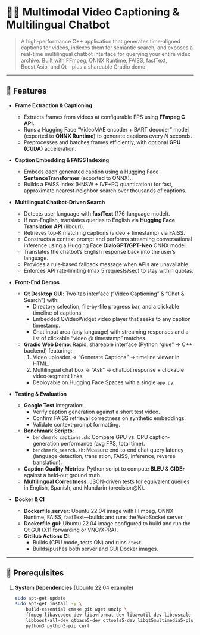 # 🎥🤖 Multimodal Video Captioning & Multilingual Chatbot

> A high-performance C++ application that generates time‐aligned captions for videos, indexes them for semantic search, and exposes a real-time multilingual chatbot interface for querying your entire video archive. Built with FFmpeg, ONNX Runtime, FAISS, fastText, Boost.Asio, and Qt—plus a shareable Gradio demo.

---

## 🚀 Features

- **Frame Extraction & Captioning**  
  - Extracts frames from videos at configurable FPS using **FFmpeg C API**.  
  - Runs a Hugging Face “VideoMAE encoder + BART decoder” model (exported to **ONNX Runtime**) to generate captions every *N* seconds.  
  - Preprocesses and batches frames efficiently, with optional **GPU (CUDA)** acceleration.

- **Caption Embedding & FAISS Indexing**  
  - Embeds each generated caption using a Hugging Face **SentenceTransformer** (exported to ONNX).  
  - Builds a FAISS index (HNSW + IVF+PQ quantization) for fast, approximate nearest‐neighbor search over thousands of captions.  

- **Multilingual Chatbot‐Driven Search**  
  - Detects user language with **fastText** (176-language model).  
  - If non‐English, translates queries to English via **Hugging Face Translation API** (libcurl).  
  - Retrieves top‐K matching captions (video + timestamp) via FAISS.  
  - Constructs a context prompt and performs streaming conversational inference using a Hugging Face **DialoGPT/GPT-Neo** ONNX model.  
  - Translates the chatbot’s English response back into the user’s language.  
  - Provides a rule‐based fallback message when APIs are unavailable.  
  - Enforces API rate‐limiting (max 5 requests/sec) to stay within quotas.

- **Front‐End Demos**  
  - **Qt Desktop GUI**: Two‐tab interface (“Video Captioning” & “Chat & Search”) with:  
    - Directory selection, file‐by‐file progress bar, and a clickable timeline of captions.  
    - Embedded QVideoWidget video player that seeks to any caption timestamp.  
    - Chat input area (any language) with streaming responses and a list of clickable “video @ timestamp” matches.  
  - **Gradio Web Demo**: Rapid, shareable interface (Python “glue” → C++ backend) featuring:  
    1. Video uploader → “Generate Captions” → timeline viewer in HTML.  
    2. Multilingual chat box → “Ask” → chatbot response + clickable video‐segment links.  
    - Deployable on Hugging Face Spaces with a single `app.py`.

- **Testing & Evaluation**  
  - **Google Test** integration:  
    - Verify caption generation against a short test video.  
    - Confirm FAISS retrieval correctness on synthetic embeddings.  
    - Validate context‐prompt formatting.  
  - **Benchmark Scripts**:  
    - `benchmark_captions.sh`: Compare GPU vs. CPU caption‐generation performance (avg FPS, total time).  
    - `benchmark_search.sh`: Measure end‐to‐end chat query latency (language detection, translation, FAISS, inference, reverse translation).  
  - **Caption Quality Metrics**: Python script to compute **BLEU** & **CIDEr** against a held‐out ground truth.  
  - **Multilingual Correctness**: JSON‐driven tests for equivalent queries in English, Spanish, and Mandarin (precision@K).

- **Docker & CI**  
  - **Dockerfile.server**: Ubuntu 22.04 image with FFmpeg, ONNX Runtime, FAISS, fastText—builds and runs the WebSocket server.  
  - **Dockerfile.gui**: Ubuntu 22.04 image configured to build and run the Qt GUI (X11 forwarding or VNC/XPRA).  
  - **GitHub Actions CI**:  
    - Builds (CPU mode, tests ON) and runs `ctest`.  
    - Builds/pushes both server and GUI Docker images.  

---

## 🔧 Prerequisites

1. **System Dependencies** (Ubuntu 22.04 example)  
   ```bash
   sudo apt-get update
   sudo apt-get install -y \
       build-essential cmake git wget unzip \
       ffmpeg libavcodec-dev libavformat-dev libavutil-dev libswscale-dev \
       libboost-all-dev qtbase5-dev qttools5-dev libqt5multimedia5-plugins libqt5multimediawidgets5 \
       python3 python3-pip curl
